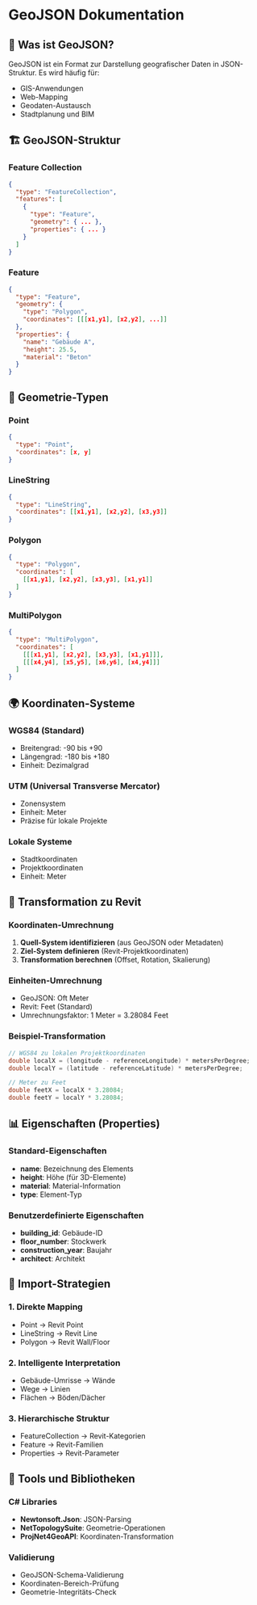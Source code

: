 # GeoJSON Dokumentation

## 📖 Was ist GeoJSON?

GeoJSON ist ein Format zur Darstellung geografischer Daten in JSON-Struktur. Es wird häufig für:
- GIS-Anwendungen
- Web-Mapping
- Geodaten-Austausch
- Stadtplanung und BIM

## 🏗️ GeoJSON-Struktur

### Feature Collection
```json
{
  "type": "FeatureCollection",
  "features": [
    {
      "type": "Feature",
      "geometry": { ... },
      "properties": { ... }
    }
  ]
}
```

### Feature
```json
{
  "type": "Feature",
  "geometry": {
    "type": "Polygon",
    "coordinates": [[[x1,y1], [x2,y2], ...]]
  },
  "properties": {
    "name": "Gebäude A",
    "height": 25.5,
    "material": "Beton"
  }
}
```

## 📐 Geometrie-Typen

### Point
```json
{
  "type": "Point",
  "coordinates": [x, y]
}
```

### LineString
```json
{
  "type": "LineString",
  "coordinates": [[x1,y1], [x2,y2], [x3,y3]]
}
```

### Polygon
```json
{
  "type": "Polygon",
  "coordinates": [
    [[x1,y1], [x2,y2], [x3,y3], [x1,y1]]
  ]
}
```

### MultiPolygon
```json
{
  "type": "MultiPolygon",
  "coordinates": [
    [[[x1,y1], [x2,y2], [x3,y3], [x1,y1]]],
    [[[x4,y4], [x5,y5], [x6,y6], [x4,y4]]]
  ]
}
```

## 🌍 Koordinaten-Systeme

### WGS84 (Standard)
- Breitengrad: -90 bis +90
- Längengrad: -180 bis +180
- Einheit: Dezimalgrad

### UTM (Universal Transverse Mercator)
- Zonensystem
- Einheit: Meter
- Präzise für lokale Projekte

### Lokale Systeme
- Stadtkoordinaten
- Projektkoordinaten
- Einheit: Meter

## 🔄 Transformation zu Revit

### Koordinaten-Umrechnung
1. **Quell-System identifizieren** (aus GeoJSON oder Metadaten)
2. **Ziel-System definieren** (Revit-Projektkoordinaten)
3. **Transformation berechnen** (Offset, Rotation, Skalierung)

### Einheiten-Umrechnung
- GeoJSON: Oft Meter
- Revit: Feet (Standard)
- Umrechnungsfaktor: 1 Meter = 3.28084 Feet

### Beispiel-Transformation
```csharp
// WGS84 zu lokalen Projektkoordinaten
double localX = (longitude - referenceLongitude) * metersPerDegree;
double localY = (latitude - referenceLatitude) * metersPerDegree;

// Meter zu Feet
double feetX = localX * 3.28084;
double feetY = localY * 3.28084;
```

## 📊 Eigenschaften (Properties)

### Standard-Eigenschaften
- **name**: Bezeichnung des Elements
- **height**: Höhe (für 3D-Elemente)
- **material**: Material-Information
- **type**: Element-Typ

### Benutzerdefinierte Eigenschaften
- **building_id**: Gebäude-ID
- **floor_number**: Stockwerk
- **construction_year**: Baujahr
- **architect**: Architekt

## 🚀 Import-Strategien

### 1. Direkte Mapping
- Point → Revit Point
- LineString → Revit Line
- Polygon → Revit Wall/Floor

### 2. Intelligente Interpretation
- Gebäude-Umrisse → Wände
- Wege → Linien
- Flächen → Böden/Dächer

### 3. Hierarchische Struktur
- FeatureCollection → Revit-Kategorien
- Feature → Revit-Familien
- Properties → Revit-Parameter

## 🔧 Tools und Bibliotheken

### C# Libraries
- **Newtonsoft.Json**: JSON-Parsing
- **NetTopologySuite**: Geometrie-Operationen
- **ProjNet4GeoAPI**: Koordinaten-Transformation

### Validierung
- GeoJSON-Schema-Validierung
- Koordinaten-Bereich-Prüfung
- Geometrie-Integritäts-Check